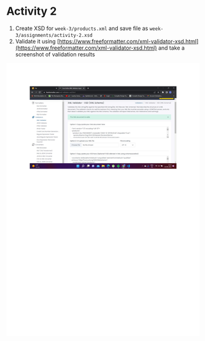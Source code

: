 # Activity 2

1. Create XSD for `week-3/products.xml` and save file as `week-3/assignments/activity-2.xsd`
2. Validate it using [https://www.freeformatter.com/xml-validator-xsd.html](https://www.freeformatter.com/xml-validator-xsd.html) and take a screenshot of validation results

![imageinfo](../assignments/assets/xsd_valid.png)